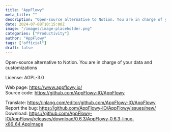 ```yaml
---
title: "AppFlowy"
meta_title: ""
description: "Open-source alternative to Notion. You are in charge of your data and customizations"
date: 2024-07-08T10:15:00Z
image: "/images/image-placeholder.png"
categories: ["Productivity"]
author: "AppFlowy"
tags: ["official"]
draft: false
---
```


Open-source alternative to Notion. You are in charge of your data and customizations

License: AGPL-3.0

Web page: https://www.appflowy.io/  
Source code: https://github.com/AppFlowy-IO/AppFlowy

Translate: https://inlang.com/editor/github.com/AppFlowy-IO/AppFlowy  
Report the bug: https://github.com/AppFlowy-IO/AppFlowy/issues/new/  
Download: https://github.com/AppFlowy-IO/AppFlowy/releases/download/0.6.3/AppFlowy-0.6.3-linux-x86_64.AppImage
